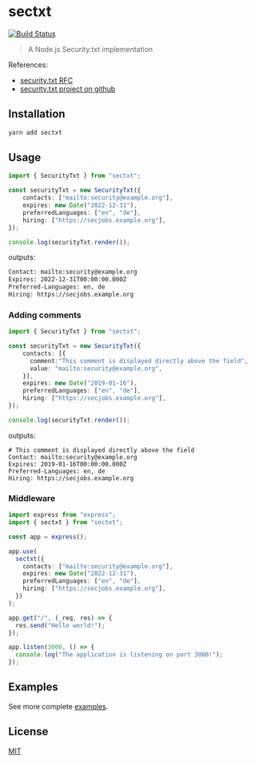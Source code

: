 # sectxt
[![Build Status](https://github.com/hupe1980/sectxt-nodejs/workflows/ci/badge.svg)](https://github.com/hupe1980/sectxt-nodejs/workflows/ci/badge.svg)
> A Node.js Security.txt implementation

References:
* [security.txt RFC](https://tools.ietf.org/html/draft-foudil-securitytxt)
* [security.txt project on github](https://github.com/securitytxt/security-txt)

## Installation
```bash
yarn add sectxt
```

## Usage
```typescript
import { SecurityTxt } from "sectxt";

const securityTxt = new SecurityTxt({
    contacts: ["mailto:security@example.org"],
    expires: new Date("2022-12-31"),
    preferredLanguages: ["en", "de"],
    hiring: ["https://secjobs.example.org"],
});

console.log(securityTxt.render());
```
outputs:
```txt
Contact: mailto:security@example.org
Expires: 2022-12-31T00:00:00.000Z
Preferred-Languages: en, de
Hiring: https://secjobs.example.org
```

### Adding comments
```typescript
import { SecurityTxt } from "sectxt";

const securityTxt = new SecurityTxt({
    contacts: [{
      comment:"This comment is displayed directly above the field", 
      value: "mailto:security@example.org",
    }],
    expires: new Date("2019-01-16"),
    preferredLanguages: ["en", "de"],
    hiring: ["https://secjobs.example.org"],
});

console.log(securityTxt.render());
```
outputs:
```
# This comment is displayed directly above the field
Contact: mailto:security@example.org
Expires: 2019-01-16T00:00:00.000Z
Preferred-Languages: en, de
Hiring: https://secjobs.example.org
```

### Middleware
```typescript
import express from "express";
import { sectxt } from "sectxt";

const app = express();

app.use(
  sectxt({
    contacts: ["mailto:security@example.org"],
    expires: new Date("2022-12-31"),
    preferredLanguages: ["en", "de"],
    hiring: ["https://secjobs.example.org"],
  })
);

app.get("/", (_req, res) => {
  res.send("Hello world!");
});

app.listen(3000, () => {
  console.log("The application is listening on port 3000!");
});
```

## Examples
See more complete [examples](https://github.com/hupe1980/sectxt-nodejs/tree/main/examples).

## License
[MIT](https://github.com/hupe1980/sectxt-nodejs/tree/main/sectxt/LICENSE)

